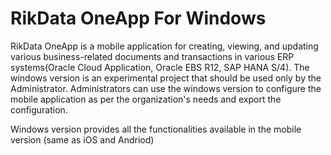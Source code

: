 # RikData OneApp For Windows


RikData OneApp is a mobile application for creating, viewing, and updating various business-related documents and transactions in various ERP systems(Oracle Cloud Application, Oracle EBS R12, SAP HANA S/4). The windows version is an experimental project that should be used only by the Administrator. Administrators can use the windows version to configure the mobile application as per the organization's needs and export the configuration. 

Windows version provides all the functionalities available in the mobile version (same as iOS and Andriod)
